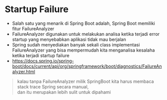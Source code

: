 # Startup Failure
* Salah satu yang menarik di Spring Boot adalah, Spring Boot memiliki fitur FailureAnalyzer
* FailureAnalyzer digunakan untuk melakukan analisa ketika terjadi error startup yang menyebabkan aplikasi tidak mau berjalan
* Spring sudah menyediakan banyak sekali class implementasi FailureAnalyzer yang bisa mempermudah kita menganalisa kesalaha ketika terjadi startup failure
* https://docs.spring.io/spring-boot/docs/current/api/org/springframework/boot/diagnostics/FailureAnalyzer.html 

> kalau tanpa FailureAnalyzer milik SpringBoot kita harus membaca stack trace Spring secara manual,  
> dan itu merupakan lebih sulit untuk dipahami 

